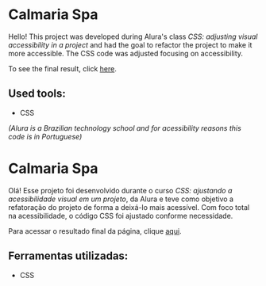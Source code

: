 # Calmaria Spa

Hello! This project was developed during Alura's class *CSS: adjusting visual accessibility in a project* and had the goal to refactor the project to make it more accessible. The CSS code was adjusted focusing on accessibility.

To see the final result, click [here](https://learning-css-accessibility-calmaria-spa.vercel.app/).

## Used tools:

* CSS

*(Alura is a Brazilian technology school and for acessibility reasons this code is in Portuguese)*

#

# Calmaria Spa

Olá! Esse projeto foi desenvolvido durante o curso *CSS: ajustando a acessibilidade visual em um projeto*, da Alura e teve como objetivo a refatoração do projeto de forma a deixá-lo mais acessível. Com foco total na acessibilidade, o código CSS foi ajustado conforme necessidade.

Para acessar o resultado final da página, clique [aqui](https://learning-css-accessibility-calmaria-spa.vercel.app/).

## Ferramentas utilizadas:

* CSS


